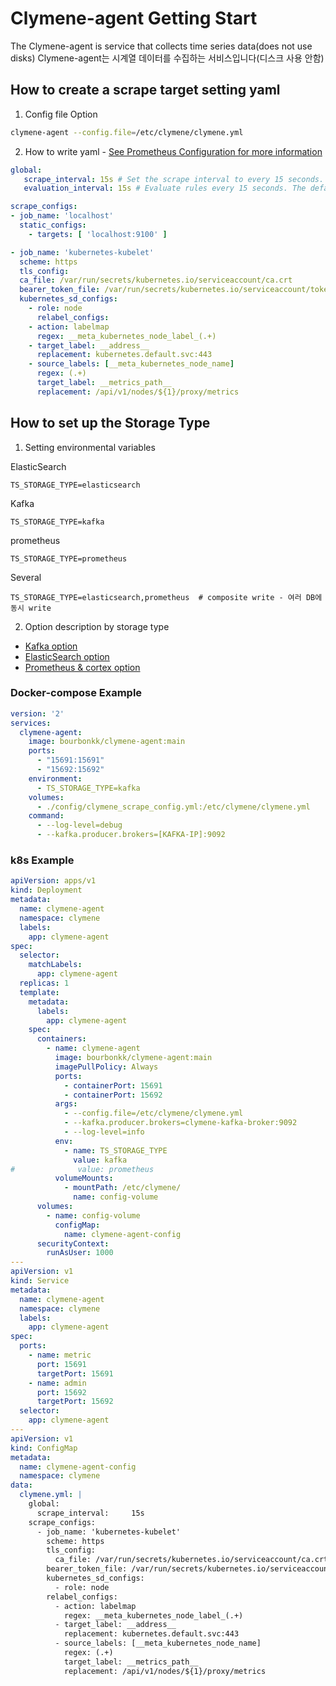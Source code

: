 # Clymene-agent Getting Start
The Clymene-agent is service that collects time series data(does not use disks)
Clymene-agent는 시계열 데이터를 수집하는 서비스입니다(디스크 사용 안함)

## How to create a scrape target setting yaml
1. Config file Option  
```bash
clymene-agent --config.file=/etc/clymene/clymene.yml
```
2. How to write yaml - [See Prometheus Configuration for more information](https://prometheus.io/docs/prometheus/latest/configuration/configuration/)  
```yaml
global:
   scrape_interval: 15s # Set the scrape interval to every 15 seconds. Default is every 1 minute.  
   evaluation_interval: 15s # Evaluate rules every 15 seconds. The default is every 1 minute.

scrape_configs:
- job_name: 'localhost'  
  static_configs:  
    - targets: [ 'localhost:9100' ]   

- job_name: 'kubernetes-kubelet'  
  scheme: https  
  tls_config:  
  ca_file: /var/run/secrets/kubernetes.io/serviceaccount/ca.crt  
  bearer_token_file: /var/run/secrets/kubernetes.io/serviceaccount/token  
  kubernetes_sd_configs:  
    - role: node  
      relabel_configs:  
    - action: labelmap  
      regex: __meta_kubernetes_node_label_(.+)  
    - target_label: __address__  
      replacement: kubernetes.default.svc:443  
    - source_labels: [__meta_kubernetes_node_name]  
      regex: (.+)  
      target_label: __metrics_path__  
      replacement: /api/v1/nodes/${1}/proxy/metrics
```

## How to set up the Storage Type
1. Setting environmental variables  

ElasticSearch
```
TS_STORAGE_TYPE=elasticsearch
```
Kafka 
```
TS_STORAGE_TYPE=kafka
```
prometheus 
```
TS_STORAGE_TYPE=prometheus
```
Several
```
TS_STORAGE_TYPE=elasticsearch,prometheus  # composite write - 여러 DB에 동시 write
```

2. Option description by storage type
- [Kafka option](./kafka/kafka-option.md)
- [ElasticSearch option](./elasticsearch/es-option.md)
- [Prometheus & cortex option](./prometheus_cortex/prometheus_cortex-option.md)


### Docker-compose Example
```yaml
version: '2'
services:
  clymene-agent:
    image: bourbonkk/clymene-agent:main
    ports:
      - "15691:15691"
      - "15692:15692"
    environment:
      - TS_STORAGE_TYPE=kafka
    volumes:
      - ./config/clymene_scrape_config.yml:/etc/clymene/clymene.yml
    command:
      - --log-level=debug
      - --kafka.producer.brokers=[KAFKA-IP]:9092
```

### k8s Example
```yaml
apiVersion: apps/v1
kind: Deployment
metadata:
  name: clymene-agent
  namespace: clymene
  labels:
    app: clymene-agent
spec:
  selector:
    matchLabels:
      app: clymene-agent
  replicas: 1
  template:
    metadata:
      labels:
        app: clymene-agent
    spec:
      containers:
        - name: clymene-agent
          image: bourbonkk/clymene-agent:main
          imagePullPolicy: Always
          ports:
            - containerPort: 15691
            - containerPort: 15692
          args:
            - --config.file=/etc/clymene/clymene.yml
            - --kafka.producer.brokers=clymene-kafka-broker:9092
            - --log-level=info
          env:
            - name: TS_STORAGE_TYPE
              value: kafka
#              value: prometheus
          volumeMounts:
            - mountPath: /etc/clymene/
              name: config-volume
      volumes:
        - name: config-volume
          configMap:
            name: clymene-agent-config
      securityContext:
        runAsUser: 1000
---
apiVersion: v1
kind: Service
metadata:
  name: clymene-agent
  namespace: clymene
  labels:
    app: clymene-agent
spec:
  ports:
    - name: metric
      port: 15691
      targetPort: 15691
    - name: admin
      port: 15692
      targetPort: 15692
  selector:
    app: clymene-agent
---
apiVersion: v1
kind: ConfigMap
metadata:
  name: clymene-agent-config
  namespace: clymene
data:
  clymene.yml: |
    global:
      scrape_interval:     15s
    scrape_configs:
      - job_name: 'kubernetes-kubelet'
        scheme: https
        tls_config:
          ca_file: /var/run/secrets/kubernetes.io/serviceaccount/ca.crt
        bearer_token_file: /var/run/secrets/kubernetes.io/serviceaccount/token
        kubernetes_sd_configs:
          - role: node
        relabel_configs:
          - action: labelmap
            regex: __meta_kubernetes_node_label_(.+)
          - target_label: __address__
            replacement: kubernetes.default.svc:443
          - source_labels: [__meta_kubernetes_node_name]
            regex: (.+)
            target_label: __metrics_path__
            replacement: /api/v1/nodes/${1}/proxy/metrics
```